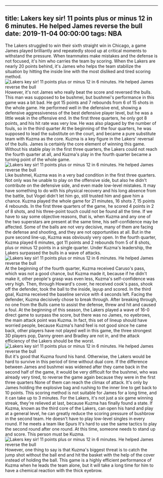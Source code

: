 
---
title: Lakers key sir! 11 points plus or minus 12 in 6 minutes. He helped James reverse the bull
date: 2019-11-04 00:00:00
tags:  NBA
---
The Lakers struggled to win their sixth straight win in Chicago, a game James played brilliantly and repeatedly stood up at critical moments to withstand the pressure. When teammates make mistakes and the defense is not focused, it's him who carries the team by scoring. When the Lakers are nearly 20 points behind, it's James who helps the team stabilize the situation by hitting the inside line with the most disliked and tired scoring method.
![Lakers key sir! 11 points plus or minus 12 in 6 minutes. He helped James reverse the bull](5b6dad8331034f5cb448198320f16955.jpg)
However, it's not James who really beat the score and reversed the bulls. This man was supposed to be bushmei, but bushmei's performance in this game was a bit bad. He got 15 points and 7 rebounds from 6 of 15 shots in the whole game. He performed well in the defensive end, showing a defensive aggressiveness of the best defensive player level, but he was a little weak in the offensive end. In the first three quarters, he only got 8 points, and his hit rate was very low. He was also plagued by the number of fouls, so in the third quarter At the beginning of the four quarters, he was supposed to lead the substitute on the court, and became a pure substitute team with Kuzma as the core.
Kuzma is a key figure in the Lakers' reversal of the bulls. James is certainly the core element of winning this game. Without his stable play in the first three quarters, the Lakers could not reach the fourth quarter at all, and Kuzma's play in the fourth quarter became a turning point of the whole game.
![Lakers key sir! 11 points plus or minus 12 in 6 minutes. He helped James reverse the bull](1eb0637e3a2840dc8190db7c264eb421.jpg)
Like bushmei, Kuzma was in a very bad condition in the first three quarters. Not only was he unable to play on the offensive side, but also he didn't contribute on the defensive side, and even made low-level mistakes. It may have something to do with his physical recovery and his long absence from the battle, but Vogel didn't let him go, still trusted him and gave him a chance.
Kuzma played the whole game for 21 minutes, 16 shots 7, 15 points 4 rebounds. In the first three quarters of the game, he scored 4 points in 2 of 8 shots, and his three-point touch could not be found all the time. If we have to say some objective reasons, that is, when Kuzma and any one of the two superstars are present at the same time, his self-confidence may be affected. Some of the balls are not very decisive, many of them are facing the defense and shooting, and they are not opportunities at all. But in the pure second line-up, Kuzma was obviously very open. In the fourth quarter, Kuzma played 6 minutes, got 11 points and 2 rebounds from 5 of 8 shots, plus or minus 12 points in a single quarter. Under Kuzma's leadership, the Lakers surpassed the bulls in a wave of attacks.
![Lakers key sir! 11 points plus or minus 12 in 6 minutes. He helped James reverse the bull](cd34041ae43a47e0a8615cf61eef3fcd.jpg)
At the beginning of the fourth quarter, Kuzma received Caruso's pass, which was not a good chance, but Kuzma made it, because if he didn't make it, other people's grasp was even less, Kuzma's self-confidence was very high. Then, through Howard's cover, he received cook's pass, shook off the defender, took the ball to the inside, layup and scored. In the third goal, Kuzma received the baseline service with 4 seconds left. Facing the defender, Kuzma decisively chose to break through. After breaking through, no one from the Bulls came to assist the defense, threw and hit and caused a foul.
At the beginning of this season, the Lakers played a wave of 16-0 direct game to surpass the score, but there was no James, no eyebrows, the main attack point was Kuzma. In fact, this set of lineup should have worried people, because Kuzma's hand feel is not good since he came back, other players have not played well in this game, the three strongest 3D players pop, Danny green and Bradley are not in, and the attack efficiency of the Lakers should be the worst.
![Lakers key sir! 11 points plus or minus 12 in 6 minutes. He helped James reverse the bull](901c422c6d5a487a8d3a93e8fa0fd887.jpg)
But it's good that Kuzma found his hand. Otherwise, the Lakers would be hard to survive in this period of time without dual core. If the difference between James and bushmei was widened after they came back in the second half of the game, it would be very difficult for the bushmei, who was already very tired, to reverse the game again because they were in the first three quarters None of them can reach the climax of attack. It's only by James holding the explosive bag and rushing to the inner line to get back to 10 points. This scoring method is not suitable for James for a long time, and it can take up to 3 minutes.
For the Lakers, it's not just a six game winning streak, they're relieved at last, because Kuzma has finally found a state. If Kuzma, known as the third core of the Lakers, can open his hand and play at a general level, he can greatly reduce the scoring pressure of bushbrow in the second team. He doesn't have to play low-level singles in every round. If he meets a team like Spurs It's hard to use the same tactics to play the second round after one round. At this time, someone needs to stand up and score. This person must be Kuzma.
![Lakers key sir! 11 points plus or minus 12 in 6 minutes. He helped James reverse the bull](7f87655e8c9c439db3c876b74a56c740.jpg)
However, one thing to say is that Kuzma's biggest threat is to catch the jump shot without the ball end and hit the basket with the help of the cover instead of holding the ball. This game is a highly efficient performance of Kuzma when he leads the team alone, but it will take a long time for him to have a chemical reaction with the thick eyebrow.